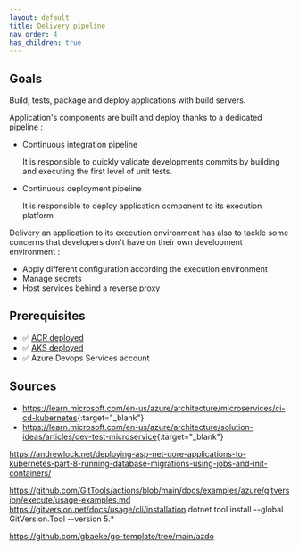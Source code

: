 ```yaml
---
layout: default
title: Delivery pipeline
nav_order: 4
has_children: true
---
```


## Goals

Build, tests, package and deploy applications with build servers.

Application's components are built and deploy thanks to a dedicated pipeline :

- Continuous integration pipeline

    It is responsible to quickly validate developments commits by building and executing the first level of unit tests.

- Continuous deployment pipeline

    It is responsible to deploy application component to its execution platform

Delivery an application to its execution environment has also to tackle some concerns that developers don't have on their own development environment :

- Apply different configuration according the execution environment
- Manage secrets
- Host services behind a reverse proxy

## Prerequisites

- ✅ [ACR deployed](https://ygo74.github.io/azure/03-acr/00-index.html)
- ✅ [AKS deployed](https://ygo74.github.io/azure/04-aks/00-index.html)
- ✅ Azure Devops Services account

## Sources

- <https://learn.microsoft.com/en-us/azure/architecture/microservices/ci-cd-kubernetes>{:target="_blank"}
- <https://learn.microsoft.com/en-us/azure/architecture/solution-ideas/articles/dev-test-microservice>{:target="_blank"}



https://andrewlock.net/deploying-asp-net-core-applications-to-kubernetes-part-8-running-database-migrations-using-jobs-and-init-containers/


https://github.com/GitTools/actions/blob/main/docs/examples/azure/gitversion/execute/usage-examples.md
https://gitversion.net/docs/usage/cli/installation
dotnet tool install --global GitVersion.Tool --version 5.*


https://github.com/gbaeke/go-template/tree/main/azdo

